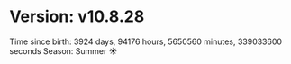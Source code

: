 # Version: v10.8.28
Time since birth: 3924 days, 94176 hours, 5650560 minutes, 339033600 seconds
Season: Summer ☀️
